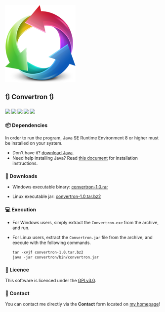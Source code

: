 ![](./src/convert.png) 
## :arrows_clockwise: Convertron :arrows_clockwise:

![](https://img.shields.io/github/stars/elsheepo/Convertron.svg)
![](https://img.shields.io/github/forks/elsheepo/Convertron.svg) 
![](https://img.shields.io/github/tag/elsheepo/Convertron.svg) 
![](https://img.shields.io/github/issues/elsheepo/Convertron.svg)
![](https://img.shields.io/badge/license-GPLv3-blue.svg)

### :package: Dependencies
In order to run the program, Java SE Runtime Environment 8 or higher must be installed on your system.
- Don't have it? [download Java](https://www.java.com/en/download/ "Download Java"). 
- Need help installing Java? Read [this document](https://www.java.com/en/download/help/download_options.xml "Java Installation Instructions") for installation instructions.

### :open_file_folder: Downloads
- Windows executable binary: [convertron-1.0.rar](https://beatzz.co/downloads/java/blackjack/convertron-1.0.rar "convertron-1.0.rar")

- Linux executable jar: [convertron-1.0.tar.bz2](https://beatzz.co/downloads/java/blackjack/convertron-1.0.tar.bz2 "convertron-1.0.tar.bz2")

### :computer: Execution

- For Windows users, simply extract the `Convertron.exe` from the archive, and run.
- For Linux users, extract the `Convertron.jar` file from the archive, and execute with the following commands.
    
      tar -xvjf convertron-1.0.tar.bz2
      java -jar convertron/bin/convertron.jar

### :key: Licence

This software is licenced under the [GPLv3.0](./LICENCE "LICENCE").

### :email: Contact

You can contact me directly via the **Contact** form located on [my homepage](https://beatzz.co "beatzz.co")!